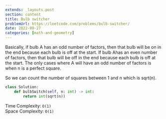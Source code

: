 ```yaml
---
extends: _layouts.post
section: content
title: Bulb switcher
problemUrl: https://leetcode.com/problems/bulb-switcher/
date: 2022-09-27
categories: [math-and-geometry]
---
```


Basically, if bulb A has an odd number of factors, then that bulb will be on in the end because each bulb is off at the start. If bulb Ahas an even number of factors, then that bulb will be off in the end because each bulb is off at the start. The only cases where A will have an odd number of factors is when n is a perfect square.

So we can count the number of squares between 1 and n which is sqrt(n).

```python
class Solution:
    def bulbSwitch(self, n: int) -> int:
        return int(sqrt(n))
```

Time Complexity: `O(1)` <br/>
Space Complexity: `O(1)`